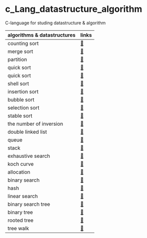 # c_Lang_datastructure_algorithm
C-language for studing datastructure &amp; algorithm

| algorithms & datastructures   | links |
| --- | --- |
| counting sort | [🔗](algorithm/counting_Sort/main.c) |
| merge sort | [🔗](algorithm/merge_Sort/main.c) |
| partition | [🔗](algorithm/partition/main.c) |
| quick sort | [🔗](algorithm/quick_Sort/main.c) |
| quick sort | [🔗](algorithm/quick_Sort/main.c) |
| shell sort | [🔗](algorithm/shell_Sort/main.c) |
| insertion sort | [🔗](algorithm/sort_algorithm/main.c) |
| bubble sort | [🔗](algorithm/sort_algorithm/main.c) |
| selection sort | [🔗](algorithm/sort_algorithm/main.c) |
| stable sort |  [🔗](algorithm/stable_Sort/main.c) |
| the number of inversion |  [🔗](algorithm/the_Number_Of_Inversion/main.c) |
| double linked list | [🔗](dataStructure/double_Linked_List/main.c) |
| queue | [🔗](dataStructure/queue/main.c) |
| stack | [🔗](dataStructure/stack/main.c) |
| exhaustive search | [🔗](recursion%20and%20division/exhaustive_Search/main.c) |
| koch curve | [🔗](recursion%20and%20division/koch_Curve/main.c) |
| allocation | [🔗](search/allocation/main.c) |
| binary search | [🔗](search/binary_Search/main.c) |
| hash | [🔗](search/hash/main.c) |
| linear search | [🔗](search/linear_Search/main.c) |
| binary search tree | [🔗](tree/binary_Search_Tree/main.c) |
| binary tree | [🔗](tree/binary_Tree/main.c) |
| rooted tree | [🔗](tree/rooted_Trees/main.c) |
| tree walk | [🔗](tree/tree_Walk/main.c) |
